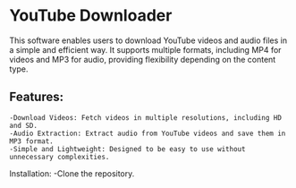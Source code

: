 # YouTube Downloader

This software enables users to download YouTube videos and audio files in a simple and efficient way. It supports multiple formats, including MP4 for videos and MP3 for audio, providing flexibility depending on the content type.
## Features:
    -Download Videos: Fetch videos in multiple resolutions, including HD and SD.
    -Audio Extraction: Extract audio from YouTube videos and save them in MP3 format.
    -Simple and Lightweight: Designed to be easy to use without unnecessary complexities.

Installation:
    -Clone the repository.

